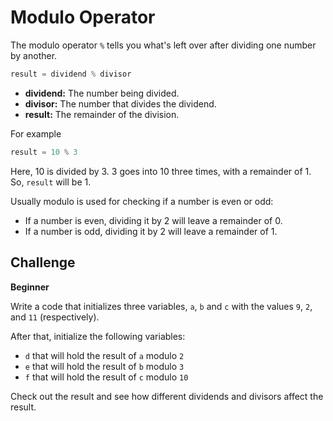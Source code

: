 # Modulo Operator

The modulo operator `%` tells you what's left over after dividing one number by another.

```python
result = dividend % divisor
```

* **dividend:** The number being divided.
* **divisor:** The number that divides the dividend.
* **result:** The remainder of the division.

For example

```python
result = 10 % 3
```

Here, 10 is divided by 3. 3 goes into 10 three times, with a remainder of 1. So, `result` will be 1.

Usually modulo is used for checking if a number is even or odd:

* If a number is even, dividing it by 2 will leave a remainder of 0.
* If a number is odd, dividing it by 2 will leave a remainder of 1.

## Challenge

**Beginner**

Write a code that initializes three variables, `a`, `b` and `c` with the values `9`, `2`, and `11` (respectively).

After that, initialize the following variables:

* `d` that will hold the result of `a` modulo `2` 
* `e` that will hold the result of `b` modulo `3`
* `f` that will hold the result of `c` modulo `10`

Check out the result and see how different dividends and divisors affect the result.